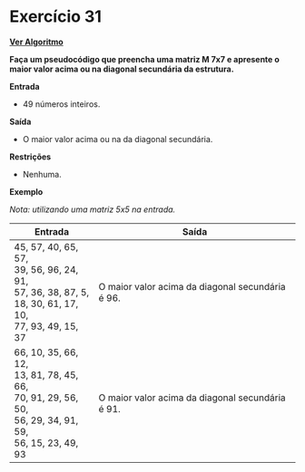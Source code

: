 # Exercício 31

[**Ver Algoritmo**](Algoritmo31.md)

**Faça um pseudocódigo que preencha uma matriz M 7x7 e apresente o maior valor acima ou na diagonal secundária da estrutura.**

**Entrada**
- 49 números inteiros.

**Saída**
- O maior valor acima ou na da diagonal secundária.

**Restrições**
- Nenhuma.

**Exemplo**

*Nota: utilizando uma matriz 5x5 na entrada.*

| Entrada                                           | Saída                              |
|---------------------------------------------------|------------------------------------|
| 45, 57, 40, 65, 57, <br> 39, 56, 96, 24, 91, <br> 57, 36, 38, 87, 5, <br> 18, 30, 61, 17, 10, <br> 77, 93, 49, 15, 37 | O maior valor acima da diagonal secundária é 96. |
| 66, 10, 35, 66, 12, <br> 13, 81, 78, 45, 66, <br> 70, 91, 29, 56, 50, <br> 56, 29, 34, 91, 59, <br> 56, 15, 23, 49, 93 | O maior valor acima da diagonal secundária é 91. |
